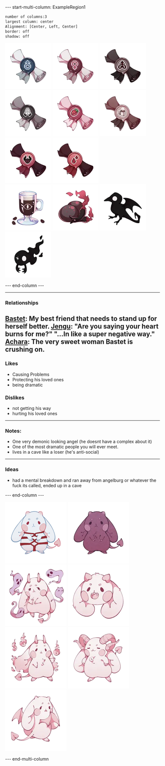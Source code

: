 --- start-multi-column: ExampleRegion1  
```column-settings  
number of columns:3  
largest column: center 
Alignment: [Center, Left, Center]
border: off
shadow: off
```

![75](Images/Titles/he-him.webp)  ![75](Images/Titles/she-her.webp)  ![75](Images/Titles/preist-of-sulfer.webp) ![75](Images/Titles/faithful.webp)  ![75](Images/Titles/sweets-lover.webp) ![75](Images/Titles/coffee-addict.webp) ![75](Images/Titles/sinner.webp) ![75](Images/Titles/bloodthirsty.webp)  
![75](Images/food/iris-coffee.webp) ![75](Images/food/demon-pepper.webp)
![75](Images/pets/corvat.webp) ![75](Images/pets/guyst.webp)

--- end-column ---

---
### Relationships
[Bastet](Bastet.md): My best friend that needs to stand up for herself better.
[Jengu](Jengu.md):  "Are you saying your heart burns for me?"  "...In like a super negative way."
[Achara](Achara.md): The very sweet woman **Bastet** is crushing on.
---
### Likes
- Causing Problems
- Protecting his loved ones
- being dramatic
### Dislikes
- not getting his way
- hurting his loved ones
---
### Notes:
- One very demonic looking angel (he doesnt have a complex about it)
- One of the most dramatic people you will ever meet.
- lives in a cave like a loser (he's anti-social)
---
### Ideas
- had a mental breakdown and ran away from angelburg or whatever the fuck its called, ended up in a cave

--- end-column ---

![100](Images/Species/succubun.png)
![100](Images/Subtypes/pride.webp)
![100](Images/Traits/spirit-motes.webp)
![100](Images/Traits/fangs.webp)
![100](Images/Traits/hellfire.webp)
![100](Images/Traits/grand-horn.webp)
![100](Images/Traits/bat-wings.webp)

--- end-multi-column